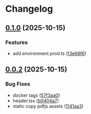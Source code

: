 # Changelog

## [0.1.0](https://github.com/alexpirtea-flowx/ntt-react-container/compare/v0.0.2...v0.1.0) (2025-10-15)


### Features

* add environment.prod.ts ([f3e68f6](https://github.com/alexpirtea-flowx/ntt-react-container/commit/f3e68f67ed7601e03c59e0a7e79d2ae09539647c))

## [0.0.2](https://github.com/alexpirtea-flowx/ntt-react-container/compare/v0.0.1...v0.0.2) (2025-10-15)


### Bug Fixes

* docker tags ([57f3aa0](https://github.com/alexpirtea-flowx/ntt-react-container/commit/57f3aa018c22d64c2c8283d84bb301e6eca62d92))
* header.tsx ([b0404a7](https://github.com/alexpirtea-flowx/ntt-react-container/commit/b0404a7494b959b129bac3c25b0554a7bd1dc713))
* static copy pdfjs assets ([1141aa3](https://github.com/alexpirtea-flowx/ntt-react-container/commit/1141aa31e43a62430bc73666187d016edf38ecfe))
